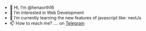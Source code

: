 - 👋 Hi, I’m @henaorth16
- 👀 I’m interested in Web Development
- 🌱 I’m currently learning the new features of javascript like: nextJs
- 📫 How to reach me? .... on [Telegram](https://www.t.me/Henaorth)

<!---
henaorth16/henaorth16 is a ✨ special ✨ repository because its `README.md` (this file) appears on your GitHub profile.
You can click the Preview link to take a look at your changes.
--->
